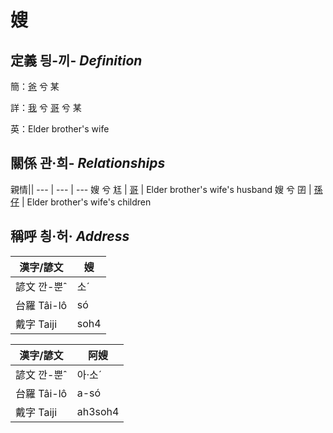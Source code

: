 # 嫂
## 定義 딍-끼- _Definition_
簡：[爸](member2.md) 兮 某

詳：[我](member1.md) 兮 [哥](member2.md) 兮 某

英：Elder brother's wife

## 關係 관·희- _Relationships_

親情||
--- | --- | --- 
嫂 兮 尪 | [哥](member4.md) | Elder brother's wife's husband
嫂 兮 囝 | [孫仔](member22.md) | Elder brother's wife's children


## 稱呼 칑·허· _Address_

漢字/諺文 | 嫂
--- | ---
諺文 깐-뿐ˆ | 소ˊ
台羅 Tâi-lô | só
戴字 Taiji | soh4


漢字/諺文 | 阿嫂
--- | ---
諺文 깐-뿐ˆ | 아·소ˊ
台羅 Tâi-lô | a-só
戴字 Taiji | ah3soh4


